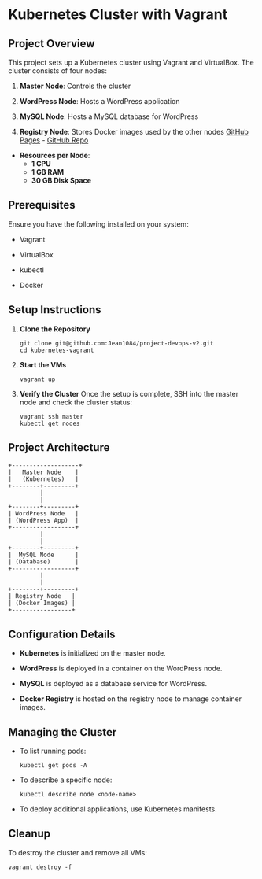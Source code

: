 Kubernetes Cluster with Vagrant
===============================

Project Overview
----------------

This project sets up a Kubernetes cluster using Vagrant and VirtualBox. The cluster consists of four nodes:

1.  **Master Node**: Controls the cluster

2.  **WordPress Node**: Hosts a WordPress application

3.  **MySQL Node**: Hosts a MySQL database for WordPress

4.  **Registry Node**: Stores Docker images used by the other nodes [GitHub Pages](https://jean1084.github.io) - [GitHub Repo](https://github.com/Jean1084/Jean1084.github.io.git)

- **Resources per Node**:
  - **1 CPU**
  - **1 GB RAM**
  - **30 GB Disk Space**

Prerequisites
-------------

Ensure you have the following installed on your system:

-   Vagrant

-   VirtualBox

-   kubectl

-   Docker

Setup Instructions
------------------

1.  **Clone the Repository**

    ```
    git clone git@github.com:Jean1084/project-devops-v2.git
    cd kubernetes-vagrant
    ```

2.  **Start the VMs**

    ```
    vagrant up
    ```

3.  **Verify the Cluster** Once the setup is complete, SSH into the master node and check the cluster status:

    ```
    vagrant ssh master
    kubectl get nodes
    ```

Project Architecture
--------------------

```
+-------------------+
|   Master Node    |
|   (Kubernetes)   |
+--------+---------+
         |
         |
+--------+---------+
| WordPress Node   |
| (WordPress App)  |
+------------------+
         |
         |
+--------+---------+
|  MySQL Node      |
| (Database)       |
+------------------+
         |
         |
+--------+---------+
| Registry Node   |
| (Docker Images) |
+-----------------+
```

Configuration Details
---------------------

-   **Kubernetes** is initialized on the master node.

-   **WordPress** is deployed in a container on the WordPress node.

-   **MySQL** is deployed as a database service for WordPress.

-   **Docker Registry** is hosted on the registry node to manage container images.

Managing the Cluster
--------------------

-   To list running pods:

    ```
    kubectl get pods -A
    ```

-   To describe a specific node:

    ```
    kubectl describe node <node-name>
    ```

-   To deploy additional applications, use Kubernetes manifests.

Cleanup
-------

To destroy the cluster and remove all VMs:

```
vagrant destroy -f
```